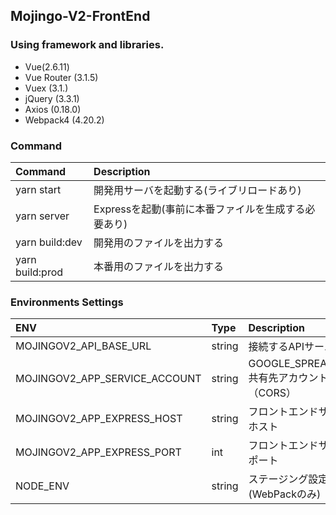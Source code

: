 ## Mojingo-V2-FrontEnd

### Using framework and libraries.
- Vue(2.6.11)
- Vue Router (3.1.5)
- Vuex (3.1.)
- jQuery (3.3.1)
- Axios (0.18.0)
- Webpack4 (4.20.2)

### Command
|Command|Description|
|:---|:---|
|yarn start|開発用サーバを起動する(ライブリロードあり)|
|yarn server|Expressを起動(事前に本番ファイルを生成する必要あり)|
|yarn build:dev|開発用のファイルを出力する|
|yarn build:prod|本番用のファイルを出力する|


### Environments Settings
|ENV|Type|Description|DEFAULT|
|:---|:---|:---|:---|
|MOJINGOV2_API_BASE_URL|string|接続するAPIサーバー|https://api-v2.mojingo.me|
|MOJINGOV2_APP_SERVICE_ACCOUNT|string|GOOGLE_SPREADSHEET共有先アカウント（CORS）|sheet-request@****.iam.gserviceaccount.com|
|MOJINGOV2_APP_EXPRESS_HOST|string|フロントエンドサーバーホスト|0.0.0.0|
|MOJINGOV2_APP_EXPRESS_PORT|int|フロントエンドサーバーポート|8888|
|NODE_ENV|string|ステージング設定(WebPackのみ)|development|

